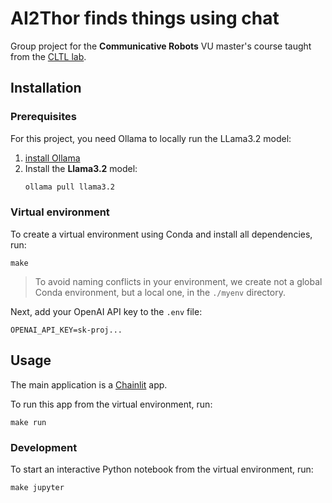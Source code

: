 # AI2Thor finds things using chat

Group project for the **Communicative Robots** VU master's course taught from the [CLTL lab](http://www.cltl.nl).

## Installation

### Prerequisites

For this project, you need Ollama to locally run the LLama3.2 model:

1. [install Ollama](https://ollama.com/download) 
2. Install the **Llama3.2** model:
    ```bash
    ollama pull llama3.2
    ```

### Virtual environment

To create a virtual environment using Conda and install all dependencies, run:

```
make
```

> To avoid naming conflicts in your environment, we create not a global Conda environment, but a local one, in the `./myenv` directory.

Next, add your OpenAI API key to the `.env` file:
```
OPENAI_API_KEY=sk-proj...
```

## Usage

The main application is a [Chainlit](https://docs.chainlit.io/get-started/overview) app.

To run this app from the virtual environment, run:

```
make run
```

### Development

To start an interactive Python notebook from the virtual environment, run:

```
make jupyter
```
